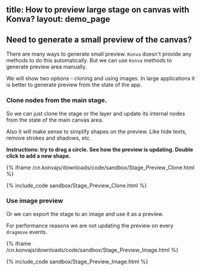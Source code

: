 title: How to preview large stage on canvas with Konva?
layout: demo_page
---

## Need to generate a small preview of the canvas?

There are many ways to generate small preview. `Konva` doesn't provide any methods to do this automatically.
But we can use `Konva` methods to generate preview area manually.

We will show two options - cloning and using images. In large applications it is better to generate preview from the state of the app.

### Clone nodes from the main stage.

So we can just clone the stage or the layer and update its internal nodes from the state of the main canvas area.

Also it will make sense to simplify shapes on the preview. Like hide texts, remove strokes and shadows, etc.

**Instructions: try to drag a circle. See how the preview is updating. Double click to add a new shape.**

{% iframe /cn.konvajs/downloads/code/sandbox/Stage_Preview_Clone.html %}

{% include_code sandbox/Stage_Preview_Clone.html %}


### Use image preview

Or we can export the stage to an image and use it as a preview.

For performance reasons we are not updating the preview on every `dragmove` events.

{% iframe /cn.konvajs/downloads/code/sandbox/Stage_Preview_Image.html %}

{% include_code sandbox/Stage_Preview_Image.html %}